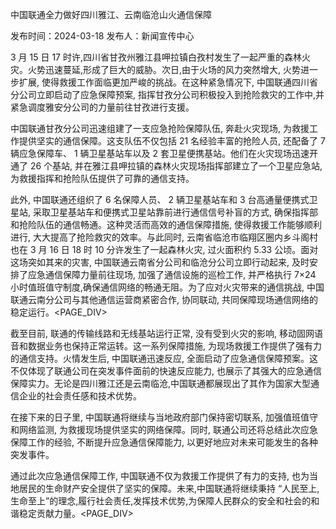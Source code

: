 中国联通全力做好四川雅江、云南临沧山火通信保障

发布时间：2024-03-18 发布人：新闻宣传中心

3 月 15 日 17 时许,四川省甘孜州雅江县呷拉镇白孜村发生了一起严重的森林火灾。火势迅速蔓延,形成了巨大的威胁。次日,由于火场的风力突然增大, 火势进一步扩展, 使得救援工作面临更加严峻的挑战。在这种紧急情况下, 中国联通四川省分公司立即启动了应急保障预案, 指挥甘孜分公司积极投入到抢险救灾的工作中,并紧急调度雅安分公司的力量前往甘孜进行支援。

中国联通甘孜分公司迅速组建了一支应急抢险保障队伍, 奔赴火灾现场, 为救援工作提供坚实的通信保障。这支队伍不仅包括 21 名经验丰富的抢险人员, 还配备了 7 辆应急保障车、 1 辆卫星基站车以及 2 套卫星便携基站。他们在火灾现场迅速开通了 26 个基站, 并在雅江县呷拉镇的森林火灾现场指挥部建立了一个卫星应急站, 为救援指挥和抢险队伍提供了可靠的通信支持。

此外, 中国联通还组织了 6 名保障人员、 2 辆卫星基站车和 3 台高通量便携式卫星站, 采取卫星基站车和便携式卫星站靠前进行通信信号补盲的方式, 确保指挥部和抢险队伍的通信畅通。这种灵活而高效的通信保障措施, 使得救援工作能够顺利进行, 大大提高了抢险救灾的效率。与此同时, 云南省临沧市临翔区圈内乡斗阁村也在 3 月 16 日 18 时 10 分许发生了一起森林火灾, 过火面积约 5.33 公顷。面对这场突如其来的灾害, 中国联通云南省分公司和临沧分公司立即行动起来, 及时安排了应急通信保障力量前往现场, 加强了通信设施的巡检工作, 并严格执行 7×24 小时值班值守制度,确保通信网络的畅通无阻。为了应对火灾带来的通信挑战, 中国联通云南分公司与其他通信运营商紧密合作, 协同联动, 共同保障现场通信网络的稳定运行。<PAGE_DIV> 

截至目前, 联通的传输线路和无线基站运行正常, 没有受到火灾的影响, 移动固网语音和数据业务也保持正常运转。这一系列保障措施, 为现场救援工作提供了强有力的通信支持。火情发生后, 中国联通迅速反应, 全面启动了应急通信保障预案。这不仅体现了联通公司在突发事件面前的快速反应能力, 也展示了其强大的应急通信保障实力。无论是四川雅江还是云南临沧,中国联通都展现出了其作为国家大型通信企业的社会责任感和技术优势。

在接下来的日子里, 中国联通将继续与当地政府部门保持密切联系, 加强值班值守和网络监测, 为救援现场提供坚实的网络保障。同时, 联通公司还将总结此次应急保障工作的经验, 不断提升应急通信保障能力, 以更好地应对未来可能发生的各种突发事件。

通过此次应急通信保障工作, 中国联通不仅为救援工作提供了有力的支持, 也为当地居民的生命财产安全提供了坚实的保障。未来,中国联通将继续秉持 “人民至上,生命至上”的理念,履行社会责任,发挥技术优势,为保障人民群众的安全和社会的和谐稳定贡献力量。<PAGE_DIV> 
